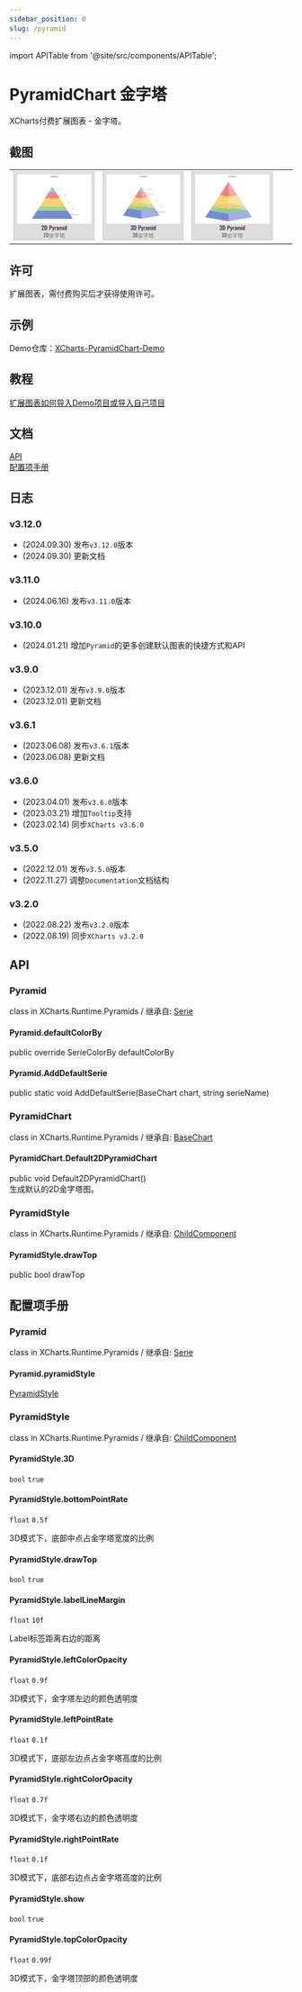 ```yaml
---
sidebar_position: 0
slug: /pyramid
---
```

import APITable from '@site/src/components/APITable';

# PyramidChart 金字塔

XCharts付费扩展图表 - 金字塔。

## 截图

||||||
| :--: | :--: | :--: | :--: | :--: |
|![Pyramid01](img/Pyramid01.png) |![Pyramid02](img/Pyramid02.png) |![Pyramid03](img/Pyramid03.png) |

## 许可

扩展图表，需付费购买后才获得使用许可。

## 示例

Demo仓库：[XCharts-PyramidChart-Demo](https://github.com/XCharts-Team/XCharts-PyramidChart-Demo)

## 教程

[扩展图表如何导入Demo项目或导入自己项目](https://github.com/XCharts-Team/XCharts-Demo)

## 文档

[API](#api)  
[配置项手册](#配置项手册)  

## 日志

### v3.12.0

* (2024.09.30) 发布`v3.12.0`版本
* (2024.09.30) 更新文档

### v3.11.0

* (2024.06.16) 发布`v3.11.0`版本

### v3.10.0

* (2024.01.21) 增加`Pyramid`的更多创建默认图表的快捷方式和API

### v3.9.0

* (2023.12.01) 发布`v3.9.0`版本
* (2023.12.01) 更新文档

### v3.6.1

* (2023.06.08) 发布`v3.6.1`版本
* (2023.06.08) 更新文档

### v3.6.0

* (2023.04.01) 发布`v3.6.0`版本
* (2023.03.21) 增加`Tooltip`支持
* (2023.02.14) 同步`XCharts v3.6.0`

### v3.5.0

* (2022.12.01) 发布`v3.5.0`版本
* (2022.11.27) 调整`Documentation`文档结构

### v3.2.0

* (2022.08.22) 发布`v3.2.0`版本
* (2022.08.19) 同步`XCharts v3.2.0`

## API

### Pyramid

class in XCharts.Runtime.Pyramids / 继承自: [Serie](https://xcharts-team.github.io/docs/api#serie)

#### Pyramid.defaultColorBy

public override SerieColorBy defaultColorBy  

#### Pyramid.AddDefaultSerie

public static void AddDefaultSerie(BaseChart chart, string serieName)  

### PyramidChart

class in XCharts.Runtime.Pyramids / 继承自: [BaseChart](https://xcharts-team.github.io/docs/api#basechart)

#### PyramidChart.Default2DPyramidChart

public void Default2DPyramidChart()  
生成默认的2D金字塔图。

### PyramidStyle

class in XCharts.Runtime.Pyramids / 继承自: [ChildComponent](https://xcharts-team.github.io/docs/api#childcomponent)

#### PyramidStyle.drawTop

public bool drawTop  

## 配置项手册

### Pyramid

class in XCharts.Runtime.Pyramids / 继承自: [Serie](https://xcharts-team.github.io/docs/configuration#serie)

#### Pyramid.pyramidStyle

[PyramidStyle](#pyramidstyle)

### PyramidStyle

class in XCharts.Runtime.Pyramids / 继承自: [ChildComponent](https://xcharts-team.github.io/docs/configuration#childcomponent)

#### PyramidStyle.3D

`bool` `true`

#### PyramidStyle.bottomPointRate

`float` `0.5f`

3D模式下，底部中点占金字塔宽度的比例

#### PyramidStyle.drawTop

`bool` `true`

#### PyramidStyle.labelLineMargin

`float` `10f`

Label标签距离右边的距离

#### PyramidStyle.leftColorOpacity

`float` `0.9f`

3D模式下，金字塔左边的颜色透明度

#### PyramidStyle.leftPointRate

`float` `0.1f`

3D模式下，底部左边点占金字塔高度的比例

#### PyramidStyle.rightColorOpacity

`float` `0.7f`

3D模式下，金字塔右边的颜色透明度

#### PyramidStyle.rightPointRate

`float` `0.1f`

3D模式下，底部右边点占金字塔高度的比例

#### PyramidStyle.show

`bool` `true`

#### PyramidStyle.topColorOpacity

`float` `0.99f`

3D模式下，金字塔顶部的颜色透明度
